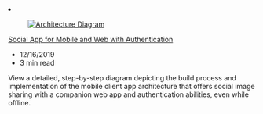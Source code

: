 <!-- This file is automatically generated by build/architectures/build_index.py. Any updates will be lost. -->

<!-- markdownlint-disable MD033 -->

<li class="grid-item item-column" data-categories="Mobile Web Identity ">
<article class="card">
    <div class="card-header has-margin-bottom-none" aria-hidden="true">
        <figure class="image diagram has-height-175 has-overflow-hidden level">
            <a href="/azure/architecture/solution-ideas/articles/social-mobile-and-web-app-with-authentication"><img src="/azure/architecture/browse/thumbs/social-mobile-and-web-app-with-authentication.png" class="diagram" alt="Architecture Diagram" data-linktype="relative-path"></a>
        </figure>
    </div>
    <div class="card-content">
        <a class="card-content-title has-margin-top-none" href="/azure/architecture/solution-ideas/articles/social-mobile-and-web-app-with-authentication">
            <p>Social App for Mobile and Web with Authentication</p>
        </a>
        <ul class="card-content-metadata">
            <li>12/16/2019</li>
            <li>3 min read</li>
        </ul>
        <p class="card-content-description">View a detailed, step-by-step diagram depicting the build process and implementation of the mobile client app architecture that offers social image sharing with a companion web app and authentication abilities, even while offline.</p>
        <div class="bottom-to-top-fade is-hidden-mobile"></div>
    </div>
</article>
</li>
